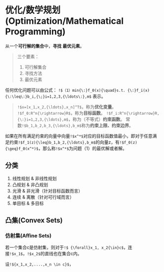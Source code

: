 # 优化/数学规划(Optimization/Mathematical Programming)

从一个**可行解的集合**中，__寻找__ **最优元素**。

>三个要素：
>1. 可行解集合
>2. 寻找方法
>3. 最优元素

任何优化问题可以由公式：
`!$（1）min{\:}f_0(x){\quad}s.t. {\:}f_i(x){\:\leq\:}b_i,{\;}i=1,2,3,{\ldots\:},m$`
表示。

> `!$x=[x_1,x_2,{\ldots},x_n]^T$`，称为**优化变量**。
>`!$f_0:R^n{\rightarrow}R$`，称为**目标函数**。
>`!$f_i:R^n{\rightarrow}R,{\:}i=1,2,3,{\ldots},m$`，称为（不等式）**约束函数**。
>常数`!$b_1,b_2,b_3,{\ldots},b_m$`称为**约束上限、约束边界**。

如果在所有满足约束的向量中向量`!$x^*$`对应的目标函数值最小，即对于任意满足约束`!$f_1(z){\leq}b_1,b_2,{\ldots},b_m$`的向量z，有`!$f_0(z){\geq}f_0(x^*)$`，那么称`!$x^*$`为问题（1）的最优解或者解。

## 分类

1. 线性规划 & 非线性规划
2. 凸规划 & 非凸规划
3. 光滑 & 非光滑（针对目标函数而言）
4. 连续 & 离散（针对可行域而言）
5. 单目标 & 多目标

## 凸集(Convex Sets)

### 仿射集(Affine Sets)

若一个集合c是仿射集，则对于`!$ {\forall}x_1, x_2{\in}c$`，连接`!$x_1$`，`!$x_2$`的直线也在集合c内。

设`!${x_1,x_2,....,x_n \in c}$`，



